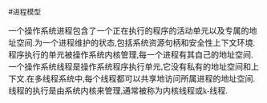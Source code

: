 #进程模型
<font face="微软雅黑" size="3px">

一个操作系统进程包含了一个正在执行的程序的活动单元以及专属的地址空间.为一个进程维护的状态,包括系统资源句柄和安全性上下文环境.程序执行的单元被操作系统内核管理,每一个进程有其自己的地址空间.  
一个操作系统线程是操作系统程序执行单元,它没有私有的地址空间和上下文.在多线程系统中,每个线程都可以共享地访问所属进程的地址空间.线程的执行是由系统内核来管理,通常被称为内核线程或k-线程.
